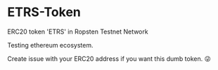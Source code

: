 # ETRS-Token
ERC20 token 'ETRS' in Ropsten Testnet Network



Testing ethereum ecosystem.

Create issue with your ERC20 address if you want this dumb token. :stuck_out_tongue_winking_eye: 
